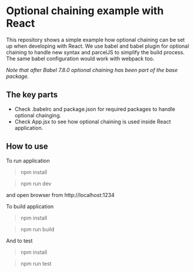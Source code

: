 # Optional chaining example with React

This repository shows a simple example how optional chaining can be set up when developing with React. We use babel and babel plugin for optional chaining to handle new syntax and parcelJS to simplify the build process. The same babel configuration would work with webpack too.

*Note that after Babel 7.8.0 optional chaining has been part of the base package.*

## The key parts

* Check .babelrc and package.json for required packages to handle optional chainging.
* Check App.jsx to see how optional chaining is used inside React application.

## How to use 

To run application

> npm install

> npm run dev

and open browser from http://localhost:1234

To build application

> npm install

> npm run build

And to test

> npm install

> npm run test
